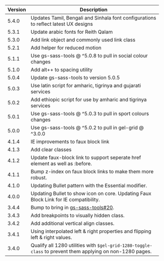 | Version | Description                                                                                               |
| ------- | --------------------------------------------------------------------------------------------------------- |
| 5.4.0   | Updates Tamil, Bengali and Sinhala font configurations to reflect latest UX designs                       |
| 5.3.1   | Update arabic fonts for Reith Qalam                                                                       |
| 5.3.0   | Add link object and commonly used link class                                                              |
| 5.2.1   | Add helper for reduced motion                                                                             |
| 5.1.1   | Use gs-sass-tools @ ^5.0.8 to pull in social colour changes                                               |
| 5.1.0   | Add alt++ to spacing utility                                                                              |
| 5.0.4   | Update gs-sass-tools to version 5.0.5                                                                     |
| 5.0.3   | Use latin script for amharic, tigrinya and gujarati services                                              |
| 5.0.2   | Add ethiopic script for use by amharic and tigrinya services                                              |
| 5.0.1   | Use gs-sass-tools @ ^5.0.3 to pull in sport colours changes                                               |
| 5.0.0   | Use gs-sass-tools @ ^5.0.2 to pull in gel-grid @ ^3.0.0                                                   |
| 4.1.4   | IE improvements to faux block link                                                                        |
| 4.1.3   | Add clear classes                                                                                         |
| 4.1.2   | Update faux-block link to support seperate href element as well as :before.                               |
| 4.1.1   | Bump z-index on faux block links to make them more robust.                                                |
| 4.1.0   | Updating Bullet pattern with the Essential modifier.                                                      |
| 4.0.0   | Updating Bullet to show icon on core. Updating Faux Block Link for IE compatibility.                      |
| 3.4.4   | Bump to bring in [gs-sass-tools#20](https://github.com/bbc/gs-sass-tools/pull/20).                        |
| 3.4.3   | Add breakpoints to visually hidden class.                                                                 |
| 3.4.2   | Add additional vertical align classes.                                                                    |
| 3.4.1   | Using interpolated left & right properties and flipping left & right values.                              |
| 3.4.0   | Qualify all 1280 utilities with `$gel-grid-1280-toggle-class` to prevent them applying on non-1280 pages. |
